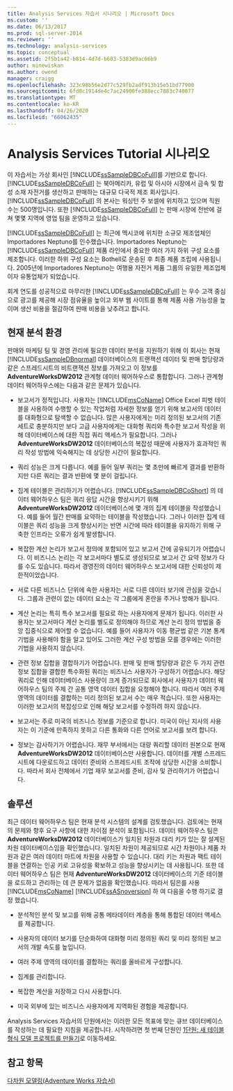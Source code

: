 ```yaml
---
title: Analysis Services 자습서 시나리오 | Microsoft Docs
ms.custom: ''
ms.date: 06/13/2017
ms.prod: sql-server-2014
ms.reviewer: ''
ms.technology: analysis-services
ms.topic: conceptual
ms.assetid: 2f5b1a42-b814-4d7d-b603-5383d9ac66b9
author: minewiskan
ms.author: owend
manager: craigg
ms.openlocfilehash: 323c98b56e2d77c529fb2adf913b15e51bd77900
ms.sourcegitcommit: 6fd8c1914de4c7ac24900fe388ecc7883c740077
ms.translationtype: MT
ms.contentlocale: ko-KR
ms.lasthandoff: 04/26/2020
ms.locfileid: "66062435"
---
```

# <a name="analysis-services-tutorial-scenario"></a>Analysis Services Tutorial 시나리오
  이 자습서는 가상 회사인 [!INCLUDE[ssSampleDBCoFull](../includes/sssampledbcofull-md.md)]를 기반으로 합니다. [!INCLUDE[ssSampleDBCoFull](../includes/sssampledbcofull-md.md)] 는 북아메리카, 유럽 및 아시아 시장에서 금속 및 합성 소재 자전거를 생산하고 판매하는 대규모 다국적 제조 회사입니다. [!INCLUDE[ssSampleDBCoFull](../includes/sssampledbcofull-md.md)] 의 본사는 워싱턴 주 보셀에 위치하고 있으며 직원 수는 500명입니다. 또한 [!INCLUDE[ssSampleDBCoFull](../includes/sssampledbcofull-md.md)] 는 판매 시장에 전반에 걸쳐 몇몇 지역에 영업 팀을 운영하고 있습니다.  
  
 [!INCLUDE[ssSampleDBCoFull](../includes/sssampledbcofull-md.md)] 는 최근에 멕시코에 위치한 소규모 제조업체인 Importadores Neptuno를 인수했습니다. Importadores Neptuno는 [!INCLUDE[ssSampleDBCoFull](../includes/sssampledbcofull-md.md)] 제품 라인에서 중요한 여러 가지 하위 구성 요소를 제조합니다. 이러한 하위 구성 요소는 Bothell로 운송된 후 최종 제품 조립에 사용됩니다. 2005년에 Importadores Neptuno는 여행용 자전거 제품 그룹의 유일한 제조업체이자 유통업체가 되었습니다.  
  
 회계 연도를 성공적으로 마무리한 [!INCLUDE[ssSampleDBCoFull](../includes/sssampledbcofull-md.md)] 는 우수 고객 중심으로 광고를 제공해 시장 점유율을 높이고 외부 웹 사이트를 통해 제품 사용 가능성을 높이며 생산 비용을 절감하여 판매 비용을 낮추려고 합니다.  
  
## <a name="current-analysis-environment"></a>현재 분석 환경  
 판매와 마케팅 팀 및 경영 관리에 필요한 데이터 분석을 지원하기 위해 이 회사는 현재 [!INCLUDE[ssSampleDBnormal](../includes/sssampledbnormal-md.md)] 데이터베이스의 트랜잭션 데이터 및 판매 할당량과 같은 스프레드시트의 비트랜잭션 정보를 가져오고 이 정보를 **AdventureWorksDW2012** 관계형 데이터 웨어하우스로 통합합니다. 그러나 관계형 데이터 웨어하우스에는 다음과 같은 문제가 있습니다.  
  
-   보고서가 정적입니다. 사용자는 [!INCLUDE[msCoName](../includes/msconame-md.md)] Office Excel 피벗 테이블을 사용하여 수행할 수 있는 작업처럼 자세한 정보를 얻기 위해 보고서의 데이터를 대화형으로 탐색할 수 없습니다. 많은 사용자에게는 미리 정의된 보고서의 기존 세트로 충분하지만 보다 고급 사용자에게는 대화형 쿼리와 특수한 보고서 작성을 위해 데이터베이스에 대한 직접 쿼리 액세스가 필요합니다. 그러나 **AdventureWorksDW2012** 데이터베이스의 복잡성 때문에 사용자가 효과적인 쿼리 작성 방법에 익숙해지는 데 상당한 시간이 필요합니다.  
  
-   쿼리 성능은 크게 다릅니다. 예를 들어 일부 쿼리는 몇 초만에 빠르게 결과를 반환하지만 다른 쿼리는 결과 반환에 몇 분이 걸립니다.  
  
-   집계 테이블은 관리하기가 어렵습니다. [!INCLUDE[ssSampleDBCoShort](../includes/sssampledbcoshort-md.md)] 의 데이터 웨어하우스 팀은 쿼리 응답 시간을 향상시키기 위해 **AdventureWorksDW2012** 데이터베이스에 몇 개의 집계 테이블을 작성했습니다. 예를 들어 월간 판매를 요약하는 테이블을 작성했습니다. 그러나 이러한 집계 테이블은 쿼리 성능을 크게 향상시키는 반면 시간에 따라 테이블을 유지하기 위해 구축한 인프라는 오류가 쉽게 발생합니다.  
  
-   복잡한 계산 논리가 보고서 정의에 포함되어 있고 보고서 간에 공유되기가 어렵습니다. 이 비즈니스 논리는 각 보고서마다 별도로 생성되므로 보고서 간 요약 정보가 다를 수도 있습니다. 따라서 경영진의 데이터 웨어하우스 보고서에 대한 신뢰성이 제한적이었습니다.  
  
-   서로 다른 비즈니스 단위에 속한 사용자는 서로 다른 데이터 보기에 관심을 갖습니다. 그룹과 관련이 없는 데이터 요소는 각 그룹에게 혼란을 주거나 방해가 됩니다.  
  
-   계산 논리는 특히 특수 보고서를 필요로 하는 사용자에게 문제가 됩니다. 이러한 사용자는 보고서마다 계산 논리를 별도로 정의해야 하므로 계산 논리 정의 방법을 중앙 집중식으로 제어할 수 없습니다. 예를 들어 사용자가 이동 평균법 같은 기본 통계 기법을 사용해야 함을 알고 있어도 그러한 계산 구성 방법을 모를 경우에는 이러한 기법을 사용하지 않습니다.  
  
-   관련 정보 집합을 결합하기가 어렵습니다. 판매 및 판매 할당량과 같은 두 가지 관련 정보 집합을 결합한 특수화된 쿼리는 비즈니스 사용자가 구성하기 어렵습니다. 해당 쿼리로 인해 데이터베이스 사용량이 크게 증가되므로 회사에서 사용자가 데이터 웨어하우스 팀의 주제 간 공통 영역 데이터 집합을 요청해야 합니다. 따라서 여러 주제 영역의 데이터를 결합하는 미리 정의된 보고서 수는 매우 적습니다. 또한 사용자는 이러한 보고서의 복잡성으로 인해 해당 보고서를 수정하려 하지 않습니다.  
  
-   보고서는 주로 미국의 비즈니스 정보를 기준으로 합니다. 미국이 아닌 지사의 사용자는 이 기준에 만족하지 못하고 다른 통화와 다른 언어로 보고서를 보려 합니다.  
  
-   정보는 감사하기가 어렵습니다. 재무 부서에서는 대량 쿼리할 데이터 원본으로 현재 **AdventureWorksDW2012** 데이터베이스만 사용합니다. 데이터를 개별 스프레드시트에 다운로드하고 데이터 준비와 스프레드시트 조작에 상당한 시간을 소비합니다. 따라서 회사 전체에서 기업 재무 보고서를 준비, 감사 및 관리하기가 어렵습니다.  
  
## <a name="the-solution"></a>솔루션  
 최근 데이터 웨어하우스 팀은 현재 분석 시스템의 설계를 검토했습니다. 검토에는 현재의 문제와 향후 요구 사항에 대한 차이점 분석이 포함됩니다. 데이터 웨어하우스 팀은 **AdventureWorksDW2012** 데이터베이스가 일치된 차원과 대리 키가 있는 잘 설계된 차원 데이터베이스임을 확인했습니다. 일치된 차원이 제공되므로 시간 차원이나 제품 차원과 같은 여러 데이터 마트에 차원을 사용할 수 있습니다. 대리 키는 차원과 팩트 테이블을 연결하는 인공 키로 고유성을 확보하고 성능을 향상시키는 데 사용됩니다. 또한 데이터 웨어하우스 팀은 현재 **AdventureWorksDW2012** 데이터베이스의 기준 테이블을 로드하고 관리하는 데 큰 문제가 없음을 확인했습니다. 따라서 팀은를 사용 [!INCLUDE[msCoName](../includes/msconame-md.md)] [!INCLUDE[ssASnoversion](../includes/ssasnoversion-md.md)] 하 여 다음을 수행 하기로 결정 했습니다.  
  
-   분석적인 분석 및 보고를 위해 공통 메타데이터 계층을 통해 통합된 데이터 액세스를 제공합니다.  
  
-   사용자의 데이터 보기를 단순화하여 대화형 미리 정의된 쿼리 및 미리 정의된 보고서의 개발 속도를 높입니다.  
  
-   여러 주제 영역의 데이터를 결합하는 쿼리를 올바르게 구성합니다.  
  
-   집계를 관리합니다.  
  
-   복잡한 계산을 저장하고 다시 사용합니다.  
  
-   미국 외부에 있는 비즈니스 사용자에게 지역화된 경험을 제공합니다.  
  
 Analysis Services 자습서의 단원에서는 이러한 모든 목표에 맞는 큐브 데이터베이스를 작성하는 데 필요한 지침을 제공합니다. 시작하려면 첫 번째 단원인 [1단원: 새 테이블 형식 모델 프로젝트를 만들기](lesson-1-create-a-new-tabular-model-project.md)로 이동하세요.  
  
## <a name="see-also"></a>참고 항목  
 [다차원 모델링&#40;Adventure Works 자습서&#41;](multidimensional-modeling-adventure-works-tutorial.md)  
  
  
